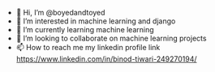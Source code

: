 - 👋 Hi, I’m @boyedandtoyed
- 👀 I’m interested in machine learning and django
- 🌱 I’m currently learning machine learning
- 💞️ I’m looking to collaborate on machine learning projects
- 📫 How to reach me my linkedin profile link https://www.linkedin.com/in/binod-tiwari-249270194/
<!---
boyedandtoyed/boyedandtoyed is a ✨ special ✨ repository because its `README.md` (this file) appears on your GitHub profile.
You can click the Preview link to take a look at your changes.
--->
